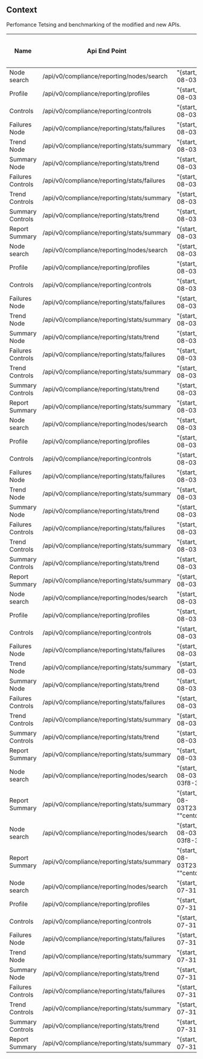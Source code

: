 ## Context
Perfomance Tetsing and benchmarking of the modified and new APIs.


| Name | Api End Point | Filters | Main branch Response time | feature branch Response time | Version | date range |	
| --- | --- | --- | --- | --- | --- | --- |
| Node search 	|/api/v0/compliance/reporting/nodes/search	|"{start_time:""2022-07-24T00:00:00Z"",end_time:""2022-08-03T23:59:59Z""}"	|1049ms	|964ms	|2	|10			
| Profile 	|/api/v0/compliance/reporting/profiles	|"{start_time:""2022-07-24T00:00:00Z"",end_time:""2022-08-03T23:59:59Z""}"	|286ms	|278ms	|2	|10			
| Controls	|/api/v0/compliance/reporting/controls	|"{start_time:""2022-07-24T00:00:00Z"",end_time:""2022-08-03T23:59:59Z""}"	|858ms	|988ms	|2	|10			
| Failures Node	|/api/v0/compliance/reporting/stats/failures	|"{start_time:""2022-07-24T00:00:00Z"",end_time: ""2022-08-03T23:59:59Z""}"	|712ms	|686ms	|2	|10			
| Trend Node	|/api/v0/compliance/reporting/stats/summary	|"{start_time:""2022-07-24T00:00:00Z"",end_time:""2022-08-03T23:59:59Z""}"	|1077ms	|1232ms	|2	|10			
| Summary Node	|/api/v0/compliance/reporting/stats/trend	|"{start_time:""2022-07-24T00:00:00Z"",end_time:""2022-08-03T23:59:59Z""}"	|240ms	|251ms	|2	|10			
| Failures Controls	|/api/v0/compliance/reporting/stats/failures	|"{start_time:""2022-07-24T00:00:00Z"",end_time:""2022-08-03T23:59:59Z""}"	|250ms	|245ms	|2	|10			
| Trend Controls	|/api/v0/compliance/reporting/stats/summary	|"{start_time:""2022-07-24T00:00:00Z"",end_time:""2022-08-03T23:59:59Z""}"	|881ms	|893ms	|2	|10			
| Summary Controls	|/api/v0/compliance/reporting/stats/trend	|"{start_time:""2022-07-24T00:00:00Z"",end_time: ""2022-08-03T23:59:59Z""}"	|234ms	|244ms	|2	|10			
| Report Summary	|/api/v0/compliance/reporting/stats/summary	|"{start_time:""2022-07-24T00:00:00Z"",end_time: ""2022-08-03T23:59:59Z""}"	|280ms	|255ms	|2	|10			
| Node search 	|/api/v0/compliance/reporting/nodes/search	|"{start_time:""2022-07-03T00:00:00Z"",end_time: ""2022-08-03T23:59:59Z""}"	|267ms	|295ms	|2	|30			
| Profile 	|/api/v0/compliance/reporting/profiles	|"{start_time:""2022-07-03T00:00:00Z"",end_time: ""2022-08-03T23:59:59Z""}"	|259ms	|281ms	|2	|30			
| Controls	|/api/v0/compliance/reporting/controls	|"{start_time:""2022-07-03T00:00:00Z"",end_time: ""2022-08-03T23:59:59Z""}"	|889ms	|901ms	|2	|30			
| Failures Node	|/api/v0/compliance/reporting/stats/failures	|"{start_time:""2022-07-03T00:00:00Z"",end_time: ""2022-08-03T23:59:59Z""}"	|245ms	|240ms	|2	|30			
| Trend Node	|/api/v0/compliance/reporting/stats/summary	|"{start_time:""2022-07-03T00:00:00Z"",end_time: ""2022-08-03T23:59:59Z""}"	|279ms	|284ms	|2	|30			
| Summary Node	|/api/v0/compliance/reporting/stats/trend	|"{start_time:""2022-07-03T00:00:00Z"",end_time: ""2022-08-03T23:59:59Z""}"	|244ms	|256ms	|2	|30			
| Failures Controls	|/api/v0/compliance/reporting/stats/failures	|"{start_time:""2022-07-03T00:00:00Z"",end_time: ""2022-08-03T23:59:59Z""}"	|261ms	|267ms	|2	|30			
| Trend Controls	|/api/v0/compliance/reporting/stats/summary	|"{start_time:""2022-07-03T00:00:00Z"",end_time: ""2022-08-03T23:59:59Z""}"	|276ms	|321ms	|2	|30			
| Summary Controls	|/api/v0/compliance/reporting/stats/trend	|"{start_time:""2022-07-03T00:00:00Z"",end_time: ""2022-08-03T23:59:59Z""}"	|251ms	|242ms	|2	|30			
| Report Summary	|/api/v0/compliance/reporting/stats/summary	|"{start_time:""2022-07-03T00:00:00Z"",end_time: ""2022-08-03T23:59:59Z""}"	|245ms	|254ms	|2	|30			
| Node search 	|/api/v0/compliance/reporting/nodes/search	|"{start_time:""2022-06-03T00:00:00Z"",end_time: ""2022-08-03T23:59:59Z""}"	|264ms	|285ms	|2	|60			
| Profile 	|/api/v0/compliance/reporting/profiles	|"{start_time:""2022-06-03T00:00:00Z"",end_time: ""2022-08-03T23:59:59Z""}"	|259ms	|278ms	|2	|60			
| Controls	|/api/v0/compliance/reporting/controls	|"{start_time:""2022-06-03T00:00:00Z"",end_time: ""2022-08-03T23:59:59Z""}"	|927ms	|902ms	|2	|60			
Failures Node	|/api/v0/compliance/reporting/stats/failures	|"{start_time:""2022-06-03T00:00:00Z"",end_time: ""2022-08-03T23:59:59Z""}"	|242ms	|240ms	|2	|60			
Trend Node	|/api/v0/compliance/reporting/stats/summary	|"{start_time:""2022-06-03T00:00:00Z"",end_time: ""2022-08-03T23:59:59Z""}"	|263ms	|245ms	|2	|60			
Summary Node	|/api/v0/compliance/reporting/stats/trend	|"{start_time:""2022-06-03T00:00:00Z"",end_time: ""2022-08-03T23:59:59Z""}"	|243ms	|268ms	|2	|60			
Failures Controls	|/api/v0/compliance/reporting/stats/failures	|"{start_time:""2022-06-03T00:00:00Z"",end_time: ""2022-08-03T23:59:59Z""}"	|243ms	|267ms	|2	|60			
Trend Controls	|/api/v0/compliance/reporting/stats/summary	|"{start_time:""2022-06-03T00:00:00Z"",end_time: ""2022-08-03T23:59:59Z""}"	|265ms	|274ms	|2	|60			
Summary Controls	|/api/v0/compliance/reporting/stats/trend	|"{start_time:""2022-06-03T00:00:00Z"",end_time: ""2022-08-03T23:59:59Z""}"	|245ms	|275ms	|2	|60			
Report Summary	|/api/v0/compliance/reporting/stats/summary	|"{start_time:""2022-06-03T00:00:00Z"",end_time: ""2022-08-03T23:59:59Z""}"	|243ms	|261ms	|2	|60			
Node search 	|/api/v0/compliance/reporting/nodes/search	|"{start_time:""2022-05-03T00:00:00Z"",end_time: ""2022-08-03T23:59:59Z""}"	|268ms	|301ms	|2	|90			
Profile 	|/api/v0/compliance/reporting/profiles	|"{start_time:""2022-05-03T00:00:00Z"",end_time: ""2022-08-03T23:59:59Z""}"	|258ms	|276ms	|2	|90			
Controls	|/api/v0/compliance/reporting/controls	|"{start_time:""2022-05-03T00:00:00Z"",end_time: ""2022-08-03T23:59:59Z""}"	|852ms	|889ms	|2	|90			
Failures Node	|/api/v0/compliance/reporting/stats/failures	|"{start_time:""2022-05-03T00:00:00Z"",end_time: ""2022-08-03T23:59:59Z""}"	|260ms	|274ms	|2	|90			
Trend Node	|/api/v0/compliance/reporting/stats/summary	|"{start_time:""2022-05-03T00:00:00Z"",end_time: ""2022-08-03T23:59:59Z""}"	|753ms	|745ms	|2	|90			
Summary Node	|/api/v0/compliance/reporting/stats/trend	|"{start_time:""2022-05-03T00:00:00Z"",end_time: ""2022-08-03T23:59:59Z""}"	|242ms	|255ms	|2	|90			
Failures Controls	|/api/v0/compliance/reporting/stats/failures	|"{start_time:""2022-05-03T00:00:00Z"",end_time: ""2022-08-03T23:59:59Z""}"	|240ms	|267ms	|2	|90			
Trend Controls	|/api/v0/compliance/reporting/stats/summary	|"{start_time:""2022-05-03T00:00:00Z"",end_time: ""2022-08-03T23:59:59Z""}"	|287ms	|293ms	|2	|90			
Summary Controls	|/api/v0/compliance/reporting/stats/trend	|"{start_time:""2022-05-03T00:00:00Z"",end_time: ""2022-08-03T23:59:59Z""}"	|240ms	|280ms	|2	|90			
Report Summary	|/api/v0/compliance/reporting/stats/summary	|"{start_time:""2022-05-03T00:00:00Z"",end_time: ""2022-08-03T23:59:59Z""}"	|242ms	|265ms	|2	|90			
Node search 	|/api/v0/compliance/reporting/nodes/search	|"{start_time:""2022-07-24T00:00:00Z"",end_time: ""2022-08-03T23:59:59Z"",control:”ssh-07”,node-id: ""5ca72b1f-03f8-32b0-b5f6-be2b24796494""}"	|761ms	|792ms	|2	|10			
Report Summary	|/api/v0/compliance/reporting/stats/summary	|"{start_time:""2022-07-24T00:00:00Z"",end_time: ""2022-08-03T23:59:59Z"",organization:""org10"",platform_with_version: ""centos 7.5.1804""}"	|249ms	|264ms	|2	|10			
Node search 	|/api/v0/compliance/reporting/nodes/search	|"{start_time:""2022-03-03T00:00:00Z"",end_time: ""2022-08-03T23:59:59Z"",control:”ssh-07”,node-id: ""5ca72b1f-03f8-32b0-b5f6-be2b24796494""}"	|265ms	|275ms	|2	|30			
Report Summary	|/api/v0/compliance/reporting/stats/summary	|"{start_time:""2022-07-03T00:00:00Z"",end_time: ""2022-08-03T23:59:59Z"",organization:""org10"",platform_with_version: ""centos 7.5.1804""}"	|926ms	|987ms	|2	|30			
Node search 	|/api/v0/compliance/reporting/nodes/search	|"{start_time:""2022-07-21T00:00:00Z"",end_time: ""2022-07-31T23:59:59Z""}"	|1047ms	|1112ms	|2	|10			
Profile 	|/api/v0/compliance/reporting/profiles	|"{start_time:""2022-07-21T00:00:00Z"",end_time: ""2022-07-31T23:59:59Z""}"	|253ms	|264ms	|2	|10			
Controls	|/api/v0/compliance/reporting/controls	|"{start_time:""2022-07-21T00:00:00Z"",end_time: ""2022-07-31T23:59:59Z""}"	|252ms	|325ms	|2	|10			
Failures Node	|/api/v0/compliance/reporting/stats/failures	|"{start_time:""2022-07-21T00:00:00Z"",end_time: ""2022-07-31T23:59:59Z""}"	|243ms	|255ms	|2	|10			
Trend Node	|/api/v0/compliance/reporting/stats/summary	|"{start_time:""2022-07-21T00:00:00Z"",end_time: ""2022-07-31T23:59:59Z""}"	|841ms	|721ms	|2	|10			
Summary Node	|/api/v0/compliance/reporting/stats/trend	|"{start_time:""2022-07-21T00:00:00Z"",end_time: ""2022-07-31T23:59:59Z""}"	|243ms	|256ms	|2	|10			
Failures Controls	|/api/v0/compliance/reporting/stats/failures	|"{start_time:""2022-07-21T00:00:00Z"",end_time: ""2022-07-31T23:59:59Z""}"	|245ms	|250ms	|2	|10			
Trend Controls	|/api/v0/compliance/reporting/stats/summary	|"{start_time:""2022-07-21T00:00:00Z"",end_time: ""2022-07-31T23:59:59Z""}"	|250ms	|264ms	|2	|10			
Summary Controls	|/api/v0/compliance/reporting/stats/trend	|"{start_time:""2022-07-21T00:00:00Z"",end_time: ""2022-07-31T23:59:59Z""}"	|241ms	|256ms	|2	|10			
Report Summary	|/api/v0/compliance/reporting/stats/summary	|"{start_time:""2022-07-21T00:00:00Z"",end_time: ""2022-07-31T23:59:59Z""}"	|245ms	|258ms	|2	|10			